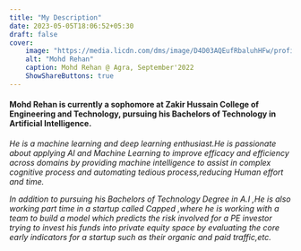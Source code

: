 ```yaml
---
title: "My Description"
date: 2023-05-05T18:06:52+05:30
draft: false 
cover: 
    image: "https://media.licdn.com/dms/image/D4D03AQEufRbaluhHFw/profile-displayphoto-shrink_800_800/0/1667123245698?e=1689206400&v=beta&t=b1wggZmLrABPZMDRkujacKuAV28uAo2bF86Tq59RIcI"
    alt: "Mohd Rehan"
    caption: Mohd Rehan @ Agra, September'2022
    ShowShareButtons: true
--- 
```

#### Mohd Rehan is currently a sophomore at Zakir Hussain College of Engineering and Technology, pursuing his Bachelors of Technology in Artificial Intelligence.

*He is a machine learning and deep learning enthusiast.He is passionate about applying AI and Machine Learning to improve efficacy and efficiency across domains by providing machine intelligence to assist in complex cognitive process and automating tedious process,reducing Human effort and time.*

*In addition to pursuing his Bachelors of Technology Degree in A.I ,He is also working part time in a startup called Capped ,where he is working with a team to build a model which predicts the risk involved for a PE investor trying to invest his funds into private equity space by evaluating the core early indicators for a startup such as their organic and paid traffic,etc.*
